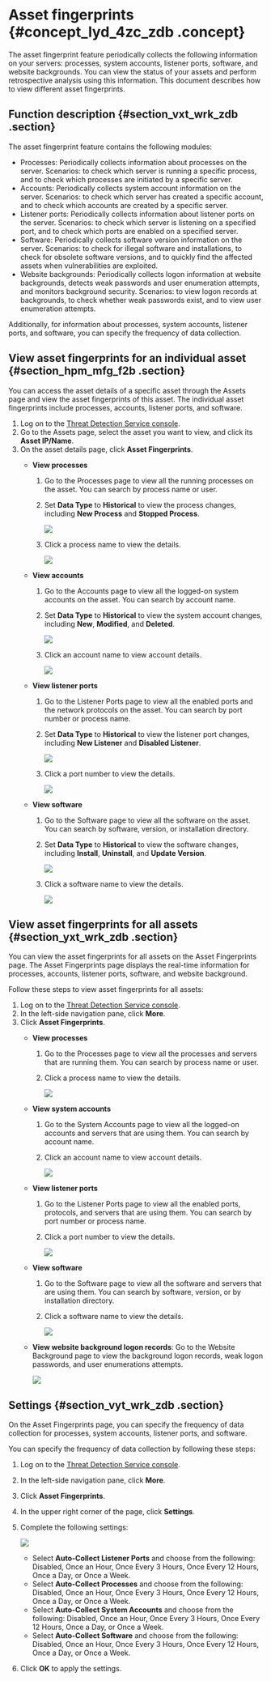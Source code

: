 # Asset fingerprints {#concept_lyd_4zc_zdb .concept}

The asset fingerprint feature periodically collects the following information on your servers: processes, system accounts, listener ports, software, and website backgrounds. You can view the status of your assets and perform retrospective analysis using this information. This document describes how to view different asset fingerprints.

## Function description {#section_vxt_wrk_zdb .section}

The asset fingerprint feature contains the following modules:

-   Processes: Periodically collects information about processes on the server. Scenarios: to check which server is running a specific process, and to check which processes are initiated by a specific server.
-   Accounts: Periodically collects system account information on the server. Scenarios: to check which server has created a specific account, and to check which accounts are created by a specific server.
-   Listener ports: Periodically collects information about listener ports on the server. Scenarios: to check which server is listening on a specified port, and to check which ports are enabled on a specified server.
-   Software: Periodically collects software version information on the server. Scenarios: to check for illegal software and installations, to check for obsolete software versions, and to quickly find the affected assets when vulnerabilities are exploited.
-   Website backgrounds: Periodically collects logon information at website backgrounds, detects weak passwords and user enumeration attempts, and monitors background security. Scenarios: to view logon records at backgrounds, to check whether weak passwords exist, and to view user enumeration attempts.

Additionally, for information about processes, system accounts, listener ports, and software, you can specify the frequency of data collection.

## View asset fingerprints for an individual asset {#section_hpm_mfg_f2b .section}

You can access the asset details of a specific asset through the Assets page and view the asset fingerprints of this asset. The individual asset fingerprints include processes, accounts, listener ports, and software.

1.  Log on to the [Threat Detection Service console](https://yundun.console.aliyun.com/?p=sas).
2.  Go to the Assets page, select the asset you want to view, and click its **Asset IP/Name**.
3.  On the asset details page, click **Asset Fingerprints**.
    -   **View processes**
        1.  Go to the Processes page to view all the running processes on the asset. You can search by process name or user.
        2.  Set **Data Type** to **Historical** to view the process changes, including **New Process** and **Stopped Process**.

            ![](http://static-aliyun-doc.oss-cn-hangzhou.aliyuncs.com/assets/img/13642/6445_en-US.jpg)

        3.  Click a process name to view the details.

            ![](http://static-aliyun-doc.oss-cn-hangzhou.aliyuncs.com/assets/img/13642/4944_en-US.png)

    -   **View accounts**
        1.  Go to the Accounts page to view all the logged-on system accounts on the asset. You can search by account name.
        2.  Set **Data Type** to **Historical** to view the system account changes, including **New**, **Modified**, and **Deleted**.

            ![](http://static-aliyun-doc.oss-cn-hangzhou.aliyuncs.com/assets/img/13642/6447_en-US.jpg)

        3.  Click an account name to view account details.

            ![](http://static-aliyun-doc.oss-cn-hangzhou.aliyuncs.com/assets/img/13642/4945_en-US.png)

    -   **View listener ports**
        1.  Go to the Listener Ports page to view all the enabled ports and the network protocols on the asset. You can search by port number or process name.
        2.  Set **Data Type** to **Historical** to view the listener port changes, including **New Listener** and **Disabled Listener**.

            ![](http://static-aliyun-doc.oss-cn-hangzhou.aliyuncs.com/assets/img/13642/6446_en-US.jpg)

        3.  Click a port number to view the details.

            ![](http://static-aliyun-doc.oss-cn-hangzhou.aliyuncs.com/assets/img/13642/4946_en-US.png)

    -   **View software**
        1.  Go to the Software page to view all the software on the asset. You can search by software, version, or installation directory.
        2.  Set **Data Type** to **Historical** to view the software changes, including **Install**, **Uninstall**, and **Update Version**.

            ![](http://static-aliyun-doc.oss-cn-hangzhou.aliyuncs.com/assets/img/13642/6448_en-US.jpg)

        3.  Click a software name to view the details.

            ![](http://static-aliyun-doc.oss-cn-hangzhou.aliyuncs.com/assets/img/13642/4947_en-US.png)


## View asset fingerprints for all assets {#section_yxt_wrk_zdb .section}

You can view the asset fingerprints for all assets on the Asset Fingerprints page. The Asset Fingerprints page displays the real-time information for processes, accounts, listener ports, software, and website background.

Follow these steps to view asset fingerprints for all assets:

1.  Log on to the [Threat Detection Service console](https://yundun.console.aliyun.com/?p=sas).
2.  In the left-side navigation pane, click **More**.
3.  Click **Asset Fingerprints**.
    -   **View processes**
        1.  Go to the Processes page to view all the processes and servers that are running them. You can search by process name or user.
        2.  Click a process name to view the details.

            ![](http://static-aliyun-doc.oss-cn-hangzhou.aliyuncs.com/assets/img/13642/4944_en-US.png)

    -   **View system accounts**
        1.  Go to the System Accounts page to view all the logged-on accounts and servers that are using them. You can search by account name.
        2.  Click an account name to view account details.

            ![](http://static-aliyun-doc.oss-cn-hangzhou.aliyuncs.com/assets/img/13642/4945_en-US.png)

    -   **View listener ports**
        1.  Go to the Listener Ports page to view all the enabled ports, protocols, and servers that are using them. You can search by port number or process name.
        2.  Click a port number to view the details.

            ![](http://static-aliyun-doc.oss-cn-hangzhou.aliyuncs.com/assets/img/13642/4946_en-US.png)

    -   **View software**
        1.  Go to the Software page to view all the software and servers that are using them. You can search by software, version, or by installation directory.
        2.  Click a software name to view the details.

            ![](http://static-aliyun-doc.oss-cn-hangzhou.aliyuncs.com/assets/img/13642/4947_en-US.png)

    -   **View website background logon records**: Go to the Website Background page to view the background logon records, weak logon passwords, and user enumerations attempts.

        ![](http://static-aliyun-doc.oss-cn-hangzhou.aliyuncs.com/assets/img/13642/4948_en-US.png)


## Settings {#section_vyt_wrk_zdb .section}

On the Asset Fingerprints page, you can specify the frequency of data collection for processes, system accounts, listener ports, and software.

You can specify the frequency of data collection by following these steps:

1.  Log on to the [Threat Detection Service console](https://yundun.console.aliyun.com/?p=sas).
2.  In the left-side navigation pane, click **More**.
3.  Click **Asset Fingerprints**.
4.  In the upper right corner of the page, click **Settings**.
5.  Complete the following settings:

    ![](http://static-aliyun-doc.oss-cn-hangzhou.aliyuncs.com/assets/img/13642/6444_en-US.jpg)

    -   Select **Auto-Collect Listener Ports** and choose from the following: Disabled, Once an Hour, Once Every 3 Hours, Once Every 12 Hours, Once a Day, or Once a Week.
    -   Select **Auto-Collect Processes** and choose from the following: Disabled, Once an Hour, Once Every 3 Hours, Once Every 12 Hours, Once a Day, or Once a Week.
    -   Select **Auto-Collect System Accounts** and choose from the following: Disabled, Once an Hour, Once Every 3 Hours, Once Every 12 Hours, Once a Day, or Once a Week.
    -   Select **Auto-Collect Software** and choose from the following: Disabled, Once an Hour, Once Every 3 Hours, Once Every 12 Hours, Once a Day, or Once a Week.
6.  Click **OK** to apply the settings.

